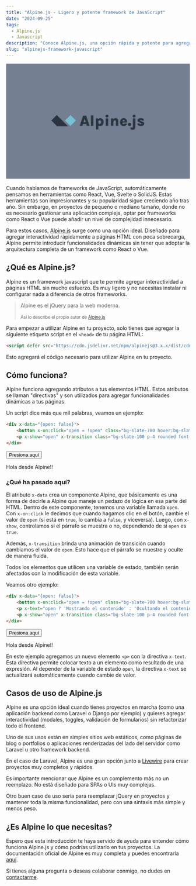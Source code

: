```yaml
---
title: "Alpine.js - Ligero y potente framework de JavaScript"
date: "2024-09-25"
tags:
  - Alpine.js
  - Javascript
description: "Conoce Alpine.js, una opción rápida y potente para agregar interactividad a tus aplicaciones."
slug: "alpinejs-framework-javascript"
---
```


![Imagen de Alpine.js](../../assets/images/alpinejs_blog_image.png)

Cuando hablamos de frameworks de JavaScript, automáticamente pensamos en herramientas como React, Vue, Svelte o SolidJS. Estas herramientas son impresionantes y su popularidad sigue creciendo año tras año. Sin embargo, en proyectos de pequeño o mediano tamaño, donde no es necesario gestionar una aplicación compleja, optar por frameworks como React o Vue puede añadir un nivel de complejidad innecesario. 

Para estos casos, [Alpine.js](https://alpinejs.dev/) surge como una opción ideal. Diseñado para agregar interactividad rápidamente a páginas HTML con poca sobrecarga, Alpine permite introducir funcionalidades dinámicas sin tener que adoptar la arquitectura completa de un framework como React o Vue.

## ¿Qué es Alpine.js?

Alpine es un framework javascript que te permite agregar interactividad a páginas HTML sin mucho esfuerzo. Es muy ligero y no necesitas instalar ni configurar nada a diferencia de otros frameworks.

> Alpine es el jQuery para la web moderna.
>
><small>Así lo describe el propio autor de [Alpine.js](https://alpinejs.dev/)</small>

Para empezar a utilizar Alpine en tu proyecto, solo tienes que agregar la siguiente etiqueta script en el `<head>` de tu página HTML:

```html
<script defer src="https://cdn.jsdelivr.net/npm/alpinejs@3.x.x/dist/cdn.min.js"></script>
```

Esto agregará el código necesario para utilizar Alpine en tu proyecto.

## Cómo funciona?
Alpine funciona agregando atributos a tus elementos HTML. Estos atributos se llaman "directivas" y son utilizados para agregar funcionalidades dinámicas a tus páginas. 

Un script dice más que mil palabras, veamos un ejemplo:

```html
<div x-data="{open: false}">
    <button x-on:click="open = !open" class="bg-slate-700 hover:bg-slate-800 text-white py-2 px-4 rounded">Presiona aquí</button>
    <p x-show="open" x-transition class="bg-slate-100 p-4 rounded font-bold">Hola desde Alpine!!</p>
</div>
```

<div x-data="{open: false}">
    <button x-on:click="open = !open" class="bg-slate-700 hover:bg-slate-800 text-white py-2 px-4 rounded">Presiona aquí</button>
    <p x-cloak x-show="open" x-transition class="bg-slate-100 p-4 rounded font-bold">Hola desde Alpine!!</p>
</div>

### ¿Qué ha pasado aquí? 
El atributo `x-data` crea un componente Alpine, que básicamente es una forma de decirle a Alpine que maneje un pedazo de lógica en esa parte del HTML. Dentro de este componente, tenemos una variable llamada `open`. Con `x-on:click` le decimos que cuando hagamos clic en el botón, cambie el valor de `open` (si está en `true`, lo cambia a `false`, y viceversa). Luego, con `x-show`, controlamos si el párrafo se muestra o no, dependiendo de si `open` es `true`.

Además, `x-transition` brinda una animación de transición cuando cambiamos el valor de `open`. Esto hace que el párrafo se muestre y oculte de manera fluida. 

Todos los elementos que utilicen una variable de estado, también serán afectados con la modificación de esta variable. 

Veamos otro ejemplo:

```html
<div x-data="{open: false}">
    <button x-on:click="open = !open" class="bg-slate-700 hover:bg-slate-800 text-white py-2 px-4 rounded">Presiona aquí</button>
    <p x-text="open ? 'Mostrando el contenido' : 'Ocultando el contenido'" class="font-bold"></p>
    <p x-show="open" x-transition class="bg-slate-100 p-4 rounded font-bold">Hola desde Alpine!!</p>
</div>
```

<div x-data="{open: false}">
    <button x-on:click="open = !open" class="bg-slate-700 hover:bg-slate-800 text-white py-2 px-4 rounded">Presiona aquí</button>
    <p x-text="open ? 'Mostrando el contenido' : 'Ocultando el contenido'" class="font-bold"></p>
    <p x-cloak x-show="open" x-transition class="bg-slate-100 p-4 rounded font-bold">Hola desde Alpine!!</p>
</div>

En este ejemplo agregamos un nuevo elemento `<p>` con la directiva `x-text`. Esta directiva permite colocar texto a un elemento como resultado de una expresión. Al depender de la variable de estado `open`, la directiva `x-text` se actualizará automáticamente cuando cambie de valor. 

## Casos de uso de Alpine.js

Alpine es una opción ideal cuando tienes proyectos en marcha (como una aplicación backend como Laravel o Django por ejemplo) y quieres agregar interactividad (modales, toggles, validación de formularios) sin refactorizar todo el frontend.

Uno de sus usos están en simples sitios web estáticos, como páginas de blog o portfolios o aplicaciones renderizadas del lado del servidor como Laravel u otro framework backend. 

En el caso de Laravel, Alpine es una gran opción junto a [Livewire](https://livewire.laravel.com) para crear proyectos muy completos y rápidos.

<div class="important-content">Es importante mencionar que Alpine es un complemento más no un reemplazo. No está diseñado para SPAs o UIs muy complejas.
</div>

Otro buen caso de uso sería para reemplazar jQuery en proyectos y mantener toda la misma funcionalidad, pero con una sintaxis más simple y menos peso.

## ¿Es Alpine lo que necesitas?

Espero que esta introducción te haya servido de ayuda para entender cómo funciona Alpine.js y cómo podrías utilizarlo en tus proyectos. La documentación oficial de Alpine es muy completa y puedes encontrarla [aquí](https://alpinejs.dev/directives).

Si tienes alguna pregunta o deseas colaborar conmigo, no dudes en [contactarme](mailto:oscarmolinar96@gmail.com).